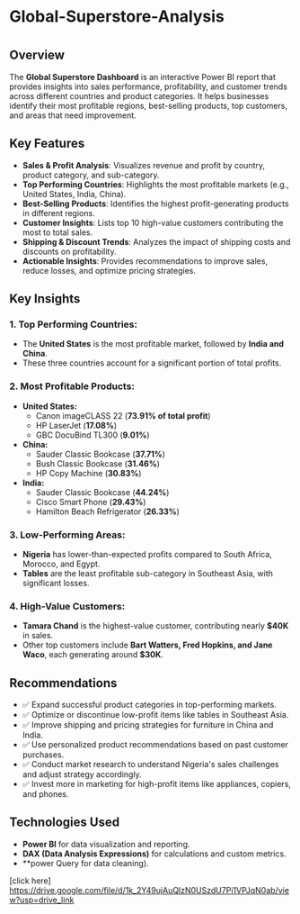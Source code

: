 # Global-Superstore-Analysis
#
## Overview
The **Global Superstore Dashboard** is an interactive Power BI report that provides insights into sales performance, profitability, and customer trends across different countries and product categories. It helps businesses identify their most profitable regions, best-selling products, top customers, and areas that need improvement.

## Key Features
- **Sales & Profit Analysis**: Visualizes revenue and profit by country, product category, and sub-category.
- **Top Performing Countries**: Highlights the most profitable markets (e.g., United States, India, China).
- **Best-Selling Products**: Identifies the highest profit-generating products in different regions.
- **Customer Insights**: Lists top 10 high-value customers contributing the most to total sales.
- **Shipping & Discount Trends**: Analyzes the impact of shipping costs and discounts on profitability.
- **Actionable Insights**: Provides recommendations to improve sales, reduce losses, and optimize pricing strategies.

## Key Insights
### 1. **Top Performing Countries:**
   - The **United States** is the most profitable market, followed by **India and China**.
   - These three countries account for a significant portion of total profits.

### 2. **Most Profitable Products:**
   - **United States:**
     - Canon imageCLASS 22 (**73.91% of total profit**)
     - HP LaserJet (**17.08%**)
     - GBC DocuBind TL300 (**9.01%**)
   - **China:**
     - Sauder Classic Bookcase (**37.71%**)
     - Bush Classic Bookcase (**31.46%**)
     - HP Copy Machine (**30.83%**)
   - **India:**
     - Sauder Classic Bookcase (**44.24%**)
     - Cisco Smart Phone (**29.43%**)
     - Hamilton Beach Refrigerator (**26.33%**)

### 3. **Low-Performing Areas:**
   - **Nigeria** has lower-than-expected profits compared to South Africa, Morocco, and Egypt.
   - **Tables** are the least profitable sub-category in Southeast Asia, with significant losses.

### 4. **High-Value Customers:**
   - **Tamara Chand** is the highest-value customer, contributing nearly **$40K** in sales.
   - Other top customers include **Bart Watters, Fred Hopkins, and Jane Waco**, each generating around **$30K**.

## Recommendations
- ✅ Expand successful product categories in top-performing markets.
- ✅ Optimize or discontinue low-profit items like tables in Southeast Asia.
- ✅ Improve shipping and pricing strategies for furniture in China and India.
- ✅ Use personalized product recommendations based on past customer purchases.
- ✅ Conduct market research to understand Nigeria's sales challenges and adjust strategy accordingly.
- ✅ Invest more in marketing for high-profit items like appliances, copiers, and phones.


## Technologies Used
- **Power BI** for data visualization and reporting.
- **DAX (Data Analysis Expressions)** for calculations and custom metrics.
- **power Query for data cleaning).

[click here] https://drive.google.com/file/d/1k_2Y49ujAuQlzN0USzdU7Pi1VPJqN0ab/view?usp=drive_link

